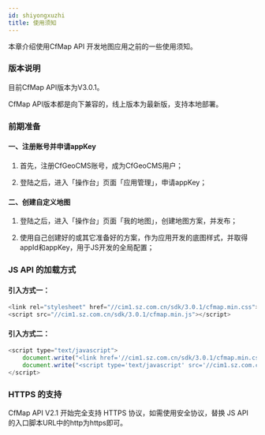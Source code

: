 ```yaml
---
id: shiyongxuzhi
title: 使用须知
---
```


本章介绍使用CfMap API 开发地图应用之前的一些使用须知。

### 版本说明

目前CfMap API版本为V3.0.1。

CfMap API版本都是向下兼容的，线上版本为最新版，支持本地部署。

### 前期准备

#### 一、注册账号并申请appKey

1. 首先，注册CfGeoCMS账号，成为CfGeoCMS用户；

2. 登陆之后，进入「操作台」页面「应用管理」，申请appKey；

#### 二、创建自定义地图

1. 登陆之后，进入「操作台」页面「我的地图」，创建地图方案，并发布；

2. 使用自己创建好的或其它准备好的方案，作为应用开发的底图样式，并取得appId和appKey，用于JS开发的全局配置；

### JS API 的加载方式

#### 引入方式一：

```javascript
<link rel="stylesheet" href="//cim1.sz.com.cn/sdk/3.0.1/cfmap.min.css">
<script src="//cim1.sz.com.cn/sdk/3.0.1/cfmap.min.js"></script>
```

#### 引入方式二：

```javascript
<script type="text/javascript">
    document.write("<link href='//cim1.sz.com.cn/sdk/3.0.1/cfmap.min.css' rel='stylesheet'/>");
    document.write("<script type='text/javascript' src='//cim1.sz.com.cn/sdk/3.0.1/cfmap.min.js'></script>");
</script>
```

### HTTPS 的支持

CfMap API V2.1 开始完全支持 HTTPS 协议，如需使用安全协议，替换 JS API 的入口脚本URL中的http为https即可。

